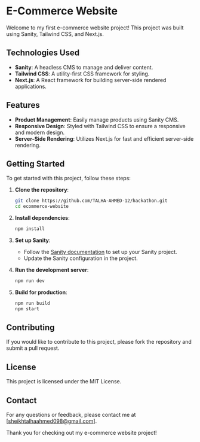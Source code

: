 # E-Commerce Website

Welcome to my first e-commerce website project! This project was built using Sanity, Tailwind CSS, and Next.js.

## Technologies Used

- **Sanity**: A headless CMS to manage and deliver content.
- **Tailwind CSS**: A utility-first CSS framework for styling.
- **Next.js**: A React framework for building server-side rendered applications.

## Features

- **Product Management**: Easily manage products using Sanity CMS.
- **Responsive Design**: Styled with Tailwind CSS to ensure a responsive and modern design.
- **Server-Side Rendering**: Utilizes Next.js for fast and efficient server-side rendering.

## Getting Started

To get started with this project, follow these steps:

1. **Clone the repository**:
    ```bash
    git clone https://github.com/TALHA-AHMED-12/hackathon.git
    cd ecommerce-website
    ```

2. **Install dependencies**:
    ```bash
    npm install
    ```

3. **Set up Sanity**:
    - Follow the [Sanity documentation](https://www.sanity.io/docs) to set up your Sanity project.
    - Update the Sanity configuration in the project.

4. **Run the development server**:
    ```bash
    npm run dev
    ```

5. **Build for production**:
    ```bash
    npm run build
    npm start
    ```

## Contributing

If you would like to contribute to this project, please fork the repository and submit a pull request.

## License

This project is licensed under the MIT License.

## Contact

For any questions or feedback, please contact me at [sheikhtalhaahmed098@gmail.com].

Thank you for checking out my e-commerce website project!
